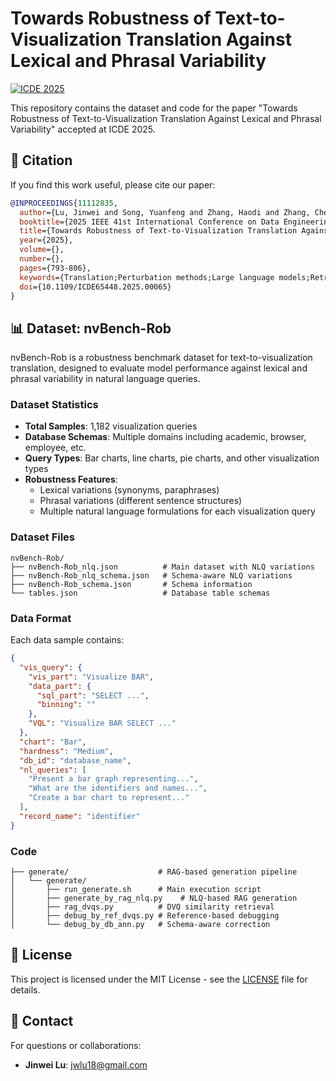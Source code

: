 # Towards Robustness of Text-to-Visualization Translation Against Lexical and Phrasal Variability

[![ICDE 2025](https://img.shields.io/badge/ICDE-2025-green)](https://ieeexplore.ieee.org/abstract/document/11112835)

This repository contains the dataset and code for the paper "Towards Robustness of Text-to-Visualization Translation Against Lexical and Phrasal Variability" accepted at ICDE 2025.

## 📖 Citation

If you find this work useful, please cite our paper:

```bibtex
@INPROCEEDINGS{11112835,
  author={Lu, Jinwei and Song, Yuanfeng and Zhang, Haodi and Zhang, Chen Jason and Wu, Kaishun and Wong, Raymond Chi-Wing},
  booktitle={2025 IEEE 41st International Conference on Data Engineering (ICDE)},
  title={Towards Robustness of Text-to-Visualization Translation Against Lexical and Phrasal Variability},
  year={2025},
  volume={},
  number={},
  pages={793-806},
  keywords={Translation;Perturbation methods;Large language models;Retrieval augmented generation;Data visualization;Programming;Data engineering;Robustness;Data models;Generators;text-to-visualization;model robustness;large language model;retrieval-augmented generation;input variation},
  doi={10.1109/ICDE65448.2025.00065}
}
```

## 📊 Dataset: nvBench-Rob

nvBench-Rob is a robustness benchmark dataset for text-to-visualization translation, designed to evaluate model performance against lexical and phrasal variability in natural language queries.

### Dataset Statistics

- **Total Samples**: 1,182 visualization queries
- **Database Schemas**: Multiple domains including academic, browser, employee, etc.
- **Query Types**: Bar charts, line charts, pie charts, and other visualization types
- **Robustness Features**:
  - Lexical variations (synonyms, paraphrases)
  - Phrasal variations (different sentence structures)
  - Multiple natural language formulations for each visualization query

### Dataset Files

```
nvBench-Rob/
├── nvBench-Rob_nlq.json          # Main dataset with NLQ variations
├── nvBench-Rob_nlq_schema.json   # Schema-aware NLQ variations
├── nvBench-Rob_schema.json       # Schema information
└── tables.json                   # Database table schemas
```

### Data Format

Each data sample contains:

```json
{
  "vis_query": {
    "vis_part": "Visualize BAR",
    "data_part": {
      "sql_part": "SELECT ...",
      "binning": ""
    },
    "VQL": "Visualize BAR SELECT ..."
  },
  "chart": "Bar",
  "hardness": "Medium",
  "db_id": "database_name",
  "nl_queries": [
    "Present a bar graph representing...",
    "What are the identifiers and names...",
    "Create a bar chart to represent..."
  ],
  "record_name": "identifier"
}
```

### Code

```
├── generate/                    # RAG-based generation pipeline
│   └── generate/
│       ├── run_generate.sh      # Main execution script
│       ├── generate_by_rag_nlq.py    # NLQ-based RAG generation
│       ├── rag_dvqs.py          # DVQ similarity retrieval
│       ├── debug_by_ref_dvqs.py # Reference-based debugging
│       └── debug_by_db_ann.py   # Schema-aware correction
```

## 📄 License

This project is licensed under the MIT License - see the [LICENSE](LICENSE) file for details.

## 📧 Contact

For questions or collaborations:

- **Jinwei Lu**: jwlu18@gmail.com
